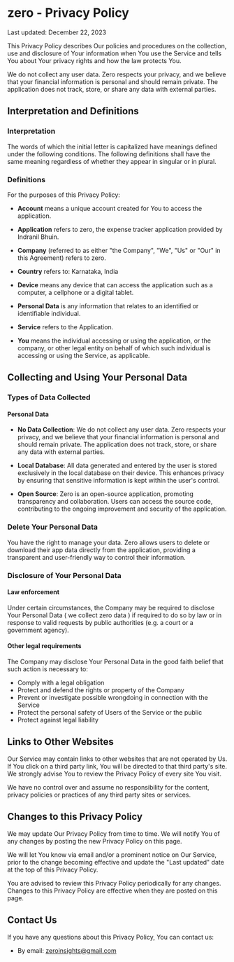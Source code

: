 # zero - Privacy Policy

Last updated: December 22, 2023

This Privacy Policy describes Our policies and procedures on the collection, use and disclosure of Your information when You use the Service and tells You about Your privacy rights and how the law protects You.

We do not collect any user data. Zero respects your privacy, and we believe that your financial information is personal and should remain private. The application does not track, store, or share any data with external parties.

## Interpretation and Definitions

### Interpretation

The words of which the initial letter is capitalized have meanings defined under the following conditions. The following definitions shall have the same meaning regardless of whether they appear in singular or in plural.

### Definitions

For the purposes of this Privacy Policy:

- __Account__ means a unique account created for You to access the application.

- __Application__ refers to zero, the expense tracker application provided by Indranil Bhuin.

- __Company__ (referred to as either "the Company", "We", "Us" or "Our" in this Agreement) refers to zero.

- __Country__ refers to: Karnataka,  India

- __Device__ means any device that can access the application such as a computer, a cellphone or a digital tablet.

- __Personal Data__ is any information that relates to an identified or identifiable individual.

- __Service__ refers to the Application.

- __You__ means the individual accessing or using the application, or the company, or other legal entity on behalf of which such individual is accessing or using the Service, as applicable.

## Collecting and Using Your Personal Data

### Types of Data Collected

#### Personal Data

- __No Data Collection__: We do not collect any user data. Zero respects your privacy, and we believe that your financial information is personal and should remain private. The application does not track, store, or share any data with external parties.

- __Local Database__: All data generated and entered by the user is stored exclusively in the local database on their device. This enhances privacy by ensuring that sensitive information is kept within the user's control.

- __Open Source__: Zero is an open-source application, promoting transparency and collaboration. Users can access the source code, contributing to the ongoing improvement and security of the application.

### Delete Your Personal Data

 You have the right to manage your data. Zero allows users to delete or download their app data directly from the application, providing a transparent and user-friendly way to control their information.

### Disclosure of Your Personal Data

#### Law enforcement

Under certain circumstances, the Company may be required to disclose Your Personal Data ( we collect zero data ) if required to do so by law or in response to valid requests by public authorities (e.g. a court or a government agency).

#### Other legal requirements

The Company may disclose Your Personal Data in the good faith belief that such action is necessary to:

- Comply with a legal obligation
- Protect and defend the rights or property of the Company
- Prevent or investigate possible wrongdoing in connection with the Service
- Protect the personal safety of Users of the Service or the public
- Protect against legal liability

## Links to Other Websites

Our Service may contain links to other websites that are not operated by Us. If You click on a third party link, You will be directed to that third party's site. We strongly advise You to review the Privacy Policy of every site You visit.

We have no control over and assume no responsibility for the content, privacy policies or practices of any third party sites or services.

## Changes to this Privacy Policy

We may update Our Privacy Policy from time to time. We will notify You of any changes by posting the new Privacy Policy on this page.

We will let You know via email and/or a prominent notice on Our Service, prior to the change becoming effective and update the "Last updated" date at the top of this Privacy Policy.

You are advised to review this Privacy Policy periodically for any changes. Changes to this Privacy Policy are effective when they are posted on this page.

## Contact Us

If you have any questions about this Privacy Policy, You can contact us:


- By email: zeroinsights@gmail.com
